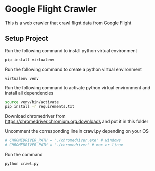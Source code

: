 # Google Flight Crawler
This is a web crawler that crawl flight data from Google Flight

## Setup Project
Run the following command to install python virtual environment
```sh
pip install virtualenv
```

Run the following command to create a python virtual environment
```sh
virtualenv venv
```

Run the following command to activate python virtual environment and install all dependencies
```sh
source venv/bin/activate
pip install -r requirements.txt
```

Download chromedriver from https://chromedriver.chromium.org/downloads and put it in this folder

Uncomment the corresponding line in crawl.py depending on your OS
```python
# CHROMEDRIVER_PATH = './chromedriver.exe' # windows
# CHROMEDRIVER_PATH = './chromedriver' # mac or linux
```
Run the command
```sh
python crawl.py
```
